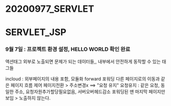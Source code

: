 # 20200977_SERVLET

# SERVLET_JSP
### 9월 7일 : 프로젝트 환경 설정, HELLO WORLD 확인 완료

액션태그
외부로 노출되면 문제가 되는 데이터들,,
내부에서 안전하게 동작할 수 있는 태그들

incloud : 외부페이지의 내용 포함, 모듈화
forward 포워딩
다른 페이지로의 이동과 같은 페이지 흐름 제어
페이지전환 > 주소변경x ==> "요청 유지" 
요청유지 : 같은 요청, 동일한 주소, 요청자원추가할당필요없음, 서버오버헤드감소
포워딩된 맨 마지막 페이지만 보임 > 노출하지 않는다.
